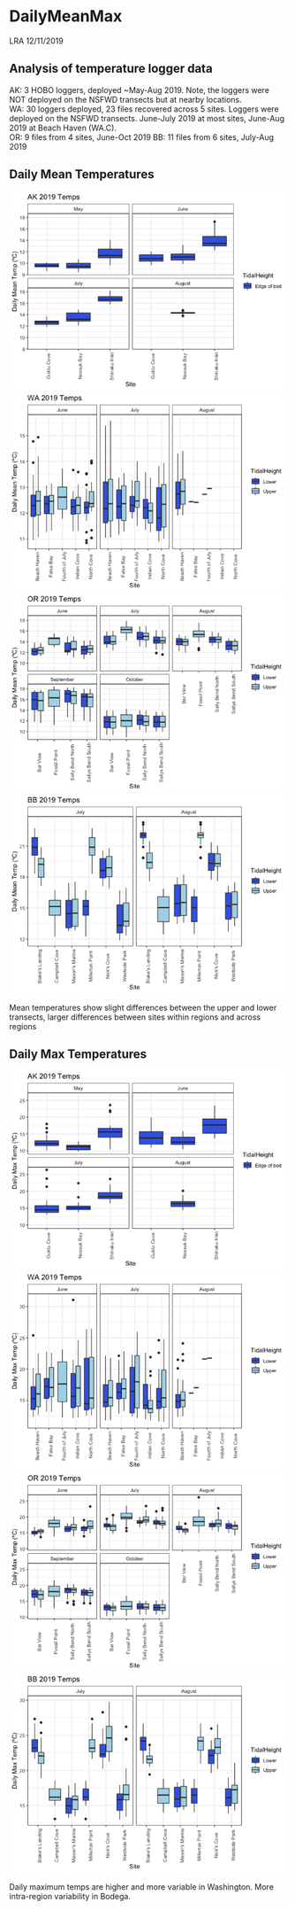DailyMeanMax
================
LRA
12/11/2019

## Analysis of temperature logger data

AK: 3 HOBO loggers, deployed ~May-Aug 2019. Note, the loggers were NOT
deployed on the NSFWD transects but at nearby locations.  
WA: 30 loggers deployed, 23 files recovered across 5 sites. Loggers were
deployed on the NSFWD transects. June-July 2019 at most sites, June-Aug
2019 at Beach Haven (WA.C).  
OR: 9 files from 4 sites, June-Oct 2019 BB: 11 files from 6 sites,
July-Aug
2019

## Daily Mean Temperatures

![](DailyMeanMax_files/figure-gfm/mean%20temps-1.png)<!-- -->![](DailyMeanMax_files/figure-gfm/mean%20temps-2.png)<!-- -->![](DailyMeanMax_files/figure-gfm/mean%20temps-3.png)<!-- -->![](DailyMeanMax_files/figure-gfm/mean%20temps-4.png)<!-- -->

Mean temperatures show slight differences between the upper and lower
transects, larger differences between sites within regions and across
regions

## Daily Max Temperatures

![](DailyMeanMax_files/figure-gfm/max%20temps-1.png)<!-- -->![](DailyMeanMax_files/figure-gfm/max%20temps-2.png)<!-- -->![](DailyMeanMax_files/figure-gfm/max%20temps-3.png)<!-- -->![](DailyMeanMax_files/figure-gfm/max%20temps-4.png)<!-- -->

Daily maximum temps are higher and more variable in Washington. More
intra-region variability in Bodega.
